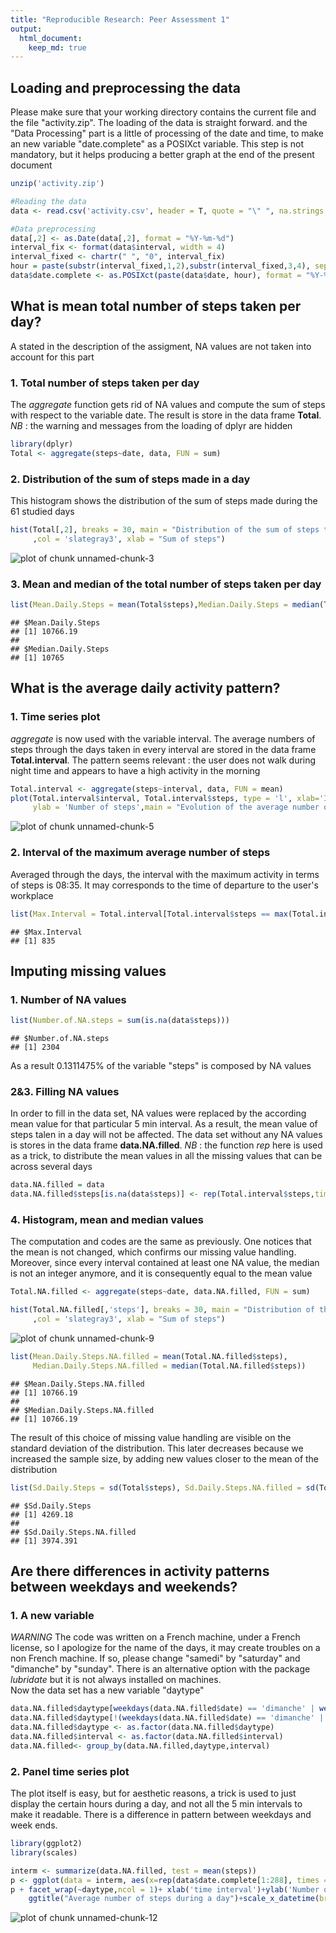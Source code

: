 ```yaml
---
title: "Reproducible Research: Peer Assessment 1"
output: 
  html_document:
    keep_md: true
---
```



## Loading and preprocessing the data
Please make sure that your working directory contains the current file and the file "activity.zip". The loading of the data is straight forward. and the "Data Processing" part is a little of processing of the date and time, to make an new variable "date.complete" as a POSIXct variable. This step is not mandatory, but it helps producing a better graph at the end of the present document


```r
unzip('activity.zip')

#Reading the data
data <- read.csv('activity.csv', header = T, quote = "\" ", na.strings = "NA")

#Data preprocessing
data[,2] <- as.Date(data[,2], format = "%Y-%m-%d")
interval_fix <- format(data$interval, width = 4)
interval_fixed <- chartr(" ", "0", interval_fix)
hour = paste(substr(interval_fixed,1,2),substr(interval_fixed,3,4), sep=":")
data$date.complete <- as.POSIXct(paste(data$date, hour), format = "%Y-%m-%d %H:%M")
```


## What is mean total number of steps taken per day?
A stated in the description of the assigment, NA values are not taken into account for this part

### 1. Total number of steps taken per day
The *aggregate* function gets rid of NA values and compute the sum of steps with respect to the variable date. The result is store in the data frame **Total**. *NB* : the warning and messages from the loading of dplyr are hidden

```r
library(dplyr)
Total <- aggregate(steps~date, data, FUN = sum)
```

### 2. Distribution of the sum of steps made in a day
This histogram shows the distribution of the sum of steps made during the 61 studied days

```r
hist(Total[,2], breaks = 30, main = "Distribution of the sum of steps taken in a day"
     ,col = 'slategray3', xlab = "Sum of steps")
```

![plot of chunk unnamed-chunk-3](figure/unnamed-chunk-3-1.png) 

### 3. Mean and median of the total number of steps taken per day

```r
list(Mean.Daily.Steps = mean(Total$steps),Median.Daily.Steps = median(Total$steps))
```

```
## $Mean.Daily.Steps
## [1] 10766.19
## 
## $Median.Daily.Steps
## [1] 10765
```

## What is the average daily activity pattern?

### 1. Time series plot
*aggregate* is now used with the variable interval. The average numbers of steps through the days taken in every interval are stored in the data frame **Total.interval**. The pattern seems relevant : the user does not walk during night time and appears to have a high activity in the morning

```r
Total.interval <- aggregate(steps~interval, data, FUN = mean) 
plot(Total.interval$interval, Total.interval$steps, type = 'l', xlab='Interval of the day',
     ylab = 'Number of steps',main = "Evolution of the average number of steps during a day time")
```

![plot of chunk unnamed-chunk-5](figure/unnamed-chunk-5-1.png) 

### 2. Interval of the maximum average number of steps
Averaged through the days, the interval with the maximum activity in terms of steps is 08:35. It may corresponds to the time of departure to the user's workplace

```r
list(Max.Interval = Total.interval[Total.interval$steps == max(Total.interval$steps), 'interval'])
```

```
## $Max.Interval
## [1] 835
```

## Imputing missing values

### 1. Number of NA values

```r
list(Number.of.NA.steps = sum(is.na(data$steps)))
```

```
## $Number.of.NA.steps
## [1] 2304
```
As a result 0.1311475% of the variable "steps" is composed by NA values

### 2&3. Filling NA values
In order to fill in the data set, NA values were replaced by the according mean value for that particular 5 min interval. As a result, the mean value of steps talen in a day will not be affected. The data set without any NA values is stores in the data frame **data.NA.filled**. *NB* : the function *rep* here is used as a trick, to distribute the mean values in all the missing values that can be across several days

```r
data.NA.filled = data
data.NA.filled$steps[is.na(data$steps)] <- rep(Total.interval$steps,times = 17568/288)[is.na(data$steps)]
```

### 4. Histogram, mean and median values
The computation and codes are the same as previously. One notices that the mean is not changed, which confirms our missing value handling. Moreover, since every interval contained at least one NA value, the median is not an integer anymore, and it is consequently equal to the mean value

```r
Total.NA.filled <- aggregate(steps~date, data.NA.filled, FUN = sum)

hist(Total.NA.filled[,'steps'], breaks = 30, main = "Distribution of the sum of steps taken in a day"
     ,col = 'slategray3', xlab = "Sum of steps")
```

![plot of chunk unnamed-chunk-9](figure/unnamed-chunk-9-1.png) 

```r
list(Mean.Daily.Steps.NA.filled = mean(Total.NA.filled$steps),
     Median.Daily.Steps.NA.filled = median(Total.NA.filled$steps))
```

```
## $Mean.Daily.Steps.NA.filled
## [1] 10766.19
## 
## $Median.Daily.Steps.NA.filled
## [1] 10766.19
```

The result of this choice of missing value handling are visible on the standard deviation of the distribution. This later decreases because we increased the sample size, by adding new values closer to the mean of the distribution

```r
list(Sd.Daily.Steps = sd(Total$steps), Sd.Daily.Steps.NA.filled = sd(Total.NA.filled$steps))
```

```
## $Sd.Daily.Steps
## [1] 4269.18
## 
## $Sd.Daily.Steps.NA.filled
## [1] 3974.391
```

## Are there differences in activity patterns between weekdays and weekends?

### 1. A new variable
*WARNING* The code was written on a French machine, under a French license, so I apologize for the name of the days, it may create troubles on a non French machine. If so, please change "samedi" by "saturday" and "dimanche" by "sunday". There is an alternative option with the package *lubridate* but it is not always installed on machines.  
Now the data set has a new variable "daytype"

```r
data.NA.filled$daytype[weekdays(data.NA.filled$date) == 'dimanche' | weekdays(data.NA.filled$date)=='samedi'] = 'week end' 
data.NA.filled$daytype[!(weekdays(data.NA.filled$date) == 'dimanche' | weekdays(data.NA.filled$date)=='samedi')] = 'week day' 
data.NA.filled$daytype <- as.factor(data.NA.filled$daytype)
data.NA.filled$interval <- as.factor(data.NA.filled$interval)
data.NA.filled<- group_by(data.NA.filled,daytype,interval)
```
### 2. Panel time series plot
The plot itself is easy, but for aesthetic reasons, a trick is used to just display the certain hours during a day, and not all the 5 min intervals to make it readable. There is a difference in pattern between weekdays and week ends.

```r
library(ggplot2)
library(scales)

interm <- summarize(data.NA.filled, test = mean(steps))
p <- ggplot(data = interm, aes(x=rep(data$date.complete[1:288], times = 2),y=test,group=1))+ geom_line()
p + facet_wrap(~daytype,ncol = 1)+ xlab('time interval')+ylab('Number of steps')+ 
    ggtitle("Average number of steps during a day")+scale_x_datetime(breaks = date_breaks("90 min"), minor_breaks=date_breaks("30 min"), labels=date_format("%H:%M"))
```

![plot of chunk unnamed-chunk-12](figure/unnamed-chunk-12-1.png) 

